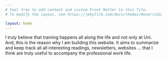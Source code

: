 ```yaml
---
# Feel free to add content and custom Front Matter to this file.
# To modify the layout, see https://jekyllrb.com/docs/themes/#overriding-theme-defaults

layout: home
---
```


I truly believe that training happens all along the life and not only at Uni. And, this is the reason why I am building this website. It aims to summarize and keep track all all interesting readings, newsletters, websites ... that I think are truly useful to accompany the professional work life. 
